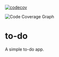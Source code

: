 
[![codecov](https://codecov.io/gh/amakarudze/to-do/graph/badge.svg?token=HPslvKVFkW)](https://codecov.io/gh/amakarudze/to-do)

![Code Coverage Graph](https://codecov.io/gh/amakarudze/to-do/graphs/tree.svg?token=HPslvKVFkW)

# to-do
A simple to-do app.
